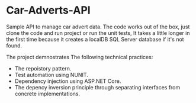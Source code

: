 # Car-Adverts-API

Sample API to manage car advert data. The code works out of the box, just clone the code and run project or run the unit tests, It takes a little longer in the first time because it creates a localDB SQL Server database if it's not found.

The project demnostrates The following technical practices:

* The repoistory pattern.
* Test automation using NUNIT.
* Dependency injection using ASP.NET Core.
* The depency inversion principle through separating interfaces from concrete implementations.

